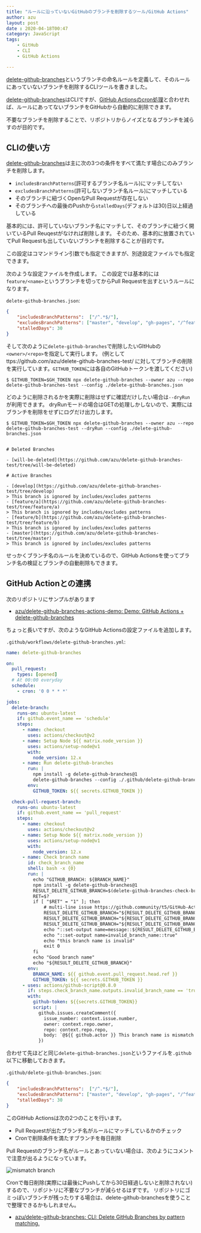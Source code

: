 ```yaml
---
title: "ルールに沿っていないGitHubのブランチを削除するツール/GitHub Actions"
author: azu
layout: post
date : 2020-04-18T00:47
category: JavaScript
tags:
    - GitHub
    - CLI
    - GitHub Actions

---
```


[delete-github-branches](https://github.com/azu/delete-github-branches)というブランチの命名ルールを定義して、そのルールにあっていないブランチを削除するCLIツールを書きました。

[delete-github-branches](https://github.com/azu/delete-github-branches)はCLIですが、[GitHub Actionsのcron処理](https://help.github.com/en/actions/reference/workflow-syntax-for-github-actions#onschedule)と合わせれば、ルールにあってないブランチをGitHubから自動的に削除できます。

不要なブランチを削除することで、リポジトリからノイズとなるブランチを減らすのが目的です。

## CLIの使い方

[delete-github-branches](https://github.com/azu/delete-github-branches)は主に次の3つの条件をすべて満たす場合にのみブランチを削除します。

- `includesBranchPatterns`(許可するブランチ名ルール)にマッチしてない
- `excludesBranchPatterns`(許可しないブランチ名ルール)にマッチしている
- そのブランチに紐づくOpenなPull Requestが存在しない
- そのブランチへの最後のPushから`stalledDays`(デフォルトは30)日以上経過している

基本的には、許可していないブランチ名にマッチして、そのブランチに紐づく開いているPull Reuqestがなければ削除します。
そのため、基本的に放置されていてPull Requestも出していないブランチを削除することが目的です。

この設定はコマンドライン引数でも指定できますが、別途設定ファイルでも指定できます。

次のような設定ファイルを作成します。
この設定では基本的には`feature/<name>`というブランチを切ってからPull Requestを出すというルールになります。

`delete-github-branches.json`:

```json
{
    "includesBranchPatterns":  ["/^.*$/"],
    "excludesBranchPatterns": ["master", "develop", "gh-pages", "/^feature\/.*$/"],
    "stalledDays": 30
}
```

そして次のように`delete-github-branches`で削除したいGItHubの`<owner>/<repo>`を指定して実行します。
(例として ttps://github.com/azu/delete-github-branches-test/ に対してブランチの削除を実行しています。`GITHUB_TOKEN`には各自のGitHubトークンを渡してください)

```
$ GITHUB_TOKEN=$GH_TOKEN npx delete-github-branches --owner azu --repo delete-github-branches-test --config ./delete-github-branches.json
```

どのように削除されるかを実際に削除はせずに確認だけしたい場合は`--dryRun`が利用できます。
dryRunモードの場合はGETの処理しかしないので、実際にはブランチを削除をせずにログだけ出力します。

```
$ GITHUB_TOKEN=$GH_TOKEN npx delete-github-branches --owner azu --repo delete-github-branches-test --dryRun --config ./delete-github-branches.json


# Deleted Branches

- [will-be-deleted](https://github.com/azu/delete-github-branches-test/tree/will-be-deleted)

# Active Branches

- [develop](https://github.com/azu/delete-github-branches-test/tree/develop)
> This branch is ignored by includes/excludes patterns
- [feature/a](https://github.com/azu/delete-github-branches-test/tree/feature/a)
> This branch is ignored by includes/excludes patterns
- [feature/b](https://github.com/azu/delete-github-branches-test/tree/feature/b)
> This branch is ignored by includes/excludes patterns
- [master](https://github.com/azu/delete-github-branches-test/tree/master)
> This branch is ignored by includes/excludes patterns
```

せっかくブランチ名のルールを決めているので、GitHub Actionsを使ってブランチ名の検証とブランチの自動削除もできます。

## GitHub Actionとの連携

次のリポジトリにサンプルがあります

- [azu/delete-github-branches-actions-demo: Demo: GitHub Actions + delete-github-branches](https://github.com/azu/delete-github-branches-actions-demo) 

ちょっと長いですが、次のようなGitHub Actionsの設定ファイルを追加します。

`.github/workflows/delete-github-branches.yml`:

```yml
name: delete-github-branches

on:
  pull_request:
    types: [opened]
  # At 00:00 everyday
  schedule:
    - cron: '0 0 * * *'

jobs:
  delete-branch:
    runs-on: ubuntu-latest
    if: github.event_name == 'schedule'
    steps:
      - name: checkout
        uses: actions/checkout@v2
      - name: Setup Node ${{ matrix.node_version }}
        uses: actions/setup-node@v1
        with:
          node_version: 12.x
      - name: Run delete-github-branches
        run: |
          npm install -g delete-github-branches@1
          delete-github-branches --config ./.github/delete-github-branches.json
        env:
          GITHUB_TOKEN: ${{ secrets.GITHUB_TOKEN }}

  check-pull-request-branch:
    runs-on: ubuntu-latest
    if: github.event_name == 'pull_request'
    steps:
      - name: checkout
        uses: actions/checkout@v2
      - name: Setup Node ${{ matrix.node_version }}
        uses: actions/setup-node@v1
        with:
          node_version: 12.x
      - name: Check branch name
        id: check_branch_name
        shell: bash -x {0}
        run: |
          echo "GITHUB_BRANCH: ${BRANCH_NAME}"
          npm install -g delete-github-branches@1
          RESULT_DELETE_GITHUB_BRANCH=$(delete-github-branches-check-branch-name --config ./.github/delete-github-branches.json "${BRANCH_NAME}")
          RET=$?
          if [ "$RET" = "1" ]; then
              # multi-line issue https://github.community/t5/GitHub-Actions/set-output-Truncates-Multiline-Strings/td-p/37870
              RESULT_DELETE_GITHUB_BRANCH="${RESULT_DELETE_GITHUB_BRANCH//'%'/'%25'}"
              RESULT_DELETE_GITHUB_BRANCH="${RESULT_DELETE_GITHUB_BRANCH//$'\n'/'%0A'}"
              RESULT_DELETE_GITHUB_BRANCH="${RESULT_DELETE_GITHUB_BRANCH//$'\r'/'%0D'}"
              echo "::set-output name=message::${RESULT_DELETE_GITHUB_BRANCH}"
              echo "::set-output name=invalid_branch_name::true"
              echo "this branch name is invalid"
              exit 0
          fi
          echo "Good branch name"
          echo "${RESULT_DELETE_GITHUB_BRANCH}"
        env:
          BRANCH_NAME: ${{ github.event.pull_request.head.ref }}
          GITHUB_TOKEN: ${{ secrets.GITHUB_TOKEN }}
      - uses: actions/github-script@0.8.0
        if: steps.check_branch_name.outputs.invalid_branch_name == 'true'
        with:
          github-token: ${{secrets.GITHUB_TOKEN}}
          script: |
            github.issues.createComment({
              issue_number: context.issue.number,
              owner: context.repo.owner,
              repo: context.repo.repo,
              body: `@${{ github.actor }} This branch name is mismatch branch naming rule.<br/><pre>${{steps.check_branch_name.outputs.message}}</pre>`
            })
```

合わせて先ほどと同じ`delete-github-branches.json`というファイルを`.github`以下に移動しておきます。

`.github/delete-github-branches.json`:

```json
{
    "includesBranchPatterns":  ["/^.*$/"],
    "excludesBranchPatterns": ["master", "develop", "gh-pages", "/^feature\/.*$/"],
    "stalledDays": 30
}
```

このGitHub Actionsは次の2つのことを行います。

- Pull Requestが出たブランチ名がルールにマッチしているかのチェック
- Cronで削除条件を満たすブランチを毎日削除

Pull Requestのブランチ名がルールとあっていない場合は、次のようにコメントで注意が出るようになっています。

![mismatch branch](https://efcl.info/wp-content/uploads/2020/04/18-1587139685.png)

Cronで毎日削除(実際には最後にPushしてから30日経過しないと削除されない)するので、リポジトリに不要なブランチが減らせるはずです。
リポジトリにゴミっぽいブランチが残ったりする場合は、delete-github-branchesを使うことで整理できるかもしれません。

- [azu/delete-github-branches: CLI: Delete GitHub Branches by pattern matching.](https://github.com/azu/delete-github-branches)
